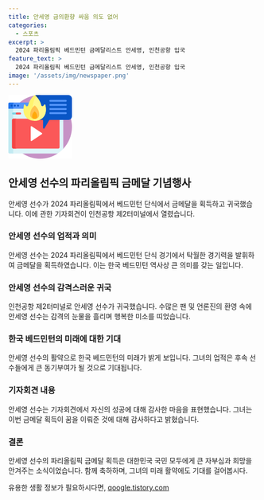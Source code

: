 ```yaml
---
title: 안세영 금의환향 싸움 의도 없어
categories:
  - 스포츠
excerpt: >
  2024 파리올림픽 베드민턴 금메달리스트 안세영, 인천공항 입국
feature_text: >
  2024 파리올림픽 베드민턴 금메달리스트 안세영, 인천공항 입국
image: '/assets/img/newspaper.png'
---
```


<p><img src="/assets/img/news.png" alt="rentncar 속보" /></p>

<h2>안세영 선수의 파리올림픽 금메달 기념행사</h2>

<p>안세영 선수가 2024 파리올림픽에서 베드민턴 단식에서 금메달을 획득하고 귀국했습니다. 이에 관한 기자회견이 인천공항 제2터미널에서 열렸습니다.</p>

<h3>안세영 선수의 업적과 의미</h3>

<p>안세영 선수는 2024 파리올림픽에서 베드민턴 단식 경기에서 탁월한 경기력을 발휘하여 금메달을 획득하였습니다. 이는 한국 베드민턴 역사상 큰 의미를 갖는 일입니다.</p>

<h3>안세영 선수의 감격스러운 귀국</h3>

<p>인천공항 제2터미널로 안세영 선수가 귀국했습니다. 수많은 팬 및 언론진의 환영 속에 안세영 선수는 감격의 눈물을 흘리며 행복한 미소를 띠었습니다.</p>

<h3>한국 베드민턴의 미래에 대한 기대</h3>

<p>안세영 선수의 활약으로 한국 베드민턴의 미래가 밝게 보입니다. 그녀의 업적은 후속 선수들에게 큰 동기부여가 될 것으로 기대됩니다.</p>

<h3>기자회견 내용</h3>

<p>안세영 선수는 기자회견에서 자신의 성공에 대해 감사한 마음을 표현했습니다. 그녀는 이번 금메달 획득이 꿈을 이뤄준 것에 대해 감사하다고 밝혔습니다.</p>

<h3>결론</h3>

<p>안세영 선수의 파리올림픽 금메달 획득은 대한민국 국민 모두에게 큰 자부심과 희망을 안겨주는 소식이었습니다. 함께 축하하며, 그녀의 미래 활약에도 기대를 걸어봅시다.</p>
유용한 생활 정보가 필요하시다면, <a href="https://qoogle.tistory.com" rel="dofollow">qoogle.tistory.com</a>


